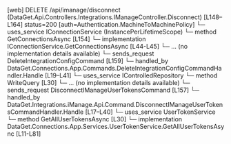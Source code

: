 [web] DELETE /api/imanage/disconnect  (DataGet.Api.Controllers.Integrations.IManageController.Disconnect)  [L148–L164] status=200 [auth=Authentication.MachineToMachinePolicy]
  └─ uses_service IConnectionService (InstancePerLifetimeScope)
    └─ method GetConnectionsAsync [L154]
      └─ implementation IConnectionService.GetConnectionsAsync [L44-L45]
      └─ ... (no implementation details available)
  └─ sends_request DeleteIntegrationConfigCommand [L159]
    └─ handled_by DataGet.Connections.App.Commands.DeleteIntegrationConfigCommandHandler.Handle [L19–L41]
      └─ uses_service IControlledRepository<IntegrationConfiguration>
        └─ method WriteQuery [L30]
          └─ ... (no implementation details available)
  └─ sends_request DisconnectIManageUserTokensCommand [L157]
    └─ handled_by DataGet.Integrations.iManage.Api.Command.DisconnectIManageUserTokensCommandHandler.Handle [L17–L40]
      └─ uses_service UserTokenService
        └─ method GetAllUserTokensAsync [L30]
          └─ implementation DataGet.Connections.App.Services.UserTokenService.GetAllUserTokensAsync [L11-L81]

